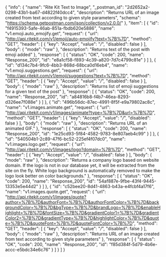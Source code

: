 {
  "info": {
    "name": "Rite Kit Text to Image",
    "_postman_id": "2d2652a2-0298-43b1-ba67-d4822f40dcc4",
    "description": "Returns URL of an image created from text according to given style parameters",
    "schema": "https://schema.getpostman.com/json/collection/v2.0.0/"
  },
  "item": [
    {
      "id": "f4915393-5afe-46ab-851a-fbdb620e5886",
      "name": "v1.emoji.auto_emojify.get",
      "request": {
        "url": "http://api.ritekit.com/v1/emoji/auto-emojify?text=%7B%7D",
        "method": "GET",
        "header": [
          {
            "key": "Accept",
            "value": "*/*",
            "disabled": false
          }
        ],
        "body": {
          "mode": "raw"
        },
        "description": "Returns text of the post with emoji added"
      },
      "response": [
        {
          "status": "OK",
          "code": 200,
          "name": "Response_200",
          "id": "e8a1cf58-f893-4c39-a820-7d7c4799c81e"
        }
      ]
    },
    {
      "id": "d134c7b4-9fc6-4bb3-868d-68bca0d16eb4",
      "name": "v1.emoji.suggestions.get",
      "request": {
        "url": "http://api.ritekit.com/v1/emoji/suggestions?text=%7B%7D",
        "method": "GET",
        "header": [
          {
            "key": "Accept",
            "value": "*/*",
            "disabled": false
          }
        ],
        "body": {
          "mode": "raw"
        },
        "description": "Returns list of emoji suggestions for a given text of the post"
      },
      "response": [
        {
          "status": "OK",
          "code": 200,
          "name": "Response_200",
          "id": "a84816b8-f4b7-46ea-8293-d326ee7f088e"
        }
      ]
    },
    {
      "id": "496b56dc-87ec-4991-8f5f-e9a79802ac8c",
      "name": "v1.images.animate.get",
      "request": {
        "url": "http://api.ritekit.com/v1/images/animate?type=%7B%7D&url=%7B%7D",
        "method": "GET",
        "header": [
          {
            "key": "Accept",
            "value": "*/*",
            "disabled": false
          }
        ],
        "body": {
          "mode": "raw"
        },
        "description": "Returns URL of an animated GIF."
      },
      "response": [
        {
          "status": "OK",
          "code": 200,
          "name": "Response_200",
          "id": "1e25cd93-5f84-4582-9783-8e807aeb4c99"
        }
      ]
    },
    {
      "id": "540504b1-2c89-47f6-bc52-225ef4f07dc0",
      "name": "v1.images.logo.get",
      "request": {
        "url": "http://api.ritekit.com/v1/images/logo?domain=%7B%7D",
        "method": "GET",
        "header": [
          {
            "key": "Accept",
            "value": "*/*",
            "disabled": false
          }
        ],
        "body": {
          "mode": "raw"
        },
        "description": "Returns a company logo based on website domain. If the logo is not in our database yet, it will be extracted from the site on the fly. White logo background is automatically removed to make the logo look better on color backgrounds."
      },
      "response": [
        {
          "status": "OK",
          "code": 200,
          "name": "Response_200",
          "id": "54af887e-9fbe-43f4-9445-13353e5e44d2"
        }
      ]
    },
    {
      "id": "c52bee20-8d41-4863-b43a-e4fcbf4a17f6",
      "name": "v1.images.quote.get",
      "request": {
        "url": "http://api.ritekit.com/v1/images/quote?author=%7B%7D&authorFont=%7B%7D&authorFontColor=%7B%7D&backgroundColor=%7B%7D&bgType=%7B%7D&brandLogo=%7B%7D&enableHighlight=%7B%7D&fontSize=%7B%7D&gradientColor1=%7B%7D&gradientColor2=%7B%7D&gradientType=%7B%7D&highlightColor=%7B%7D&quote=%7B%7D&quoteFont=%7B%7D&quoteFontColor=%7B%7D",
        "method": "GET",
        "header": [
          {
            "key": "Accept",
            "value": "*/*",
            "disabled": false
          }
        ],
        "body": {
          "mode": "raw"
        },
        "description": "Returns URL of an image created from text according to given style parameters"
      },
      "response": [
        {
          "status": "OK",
          "code": 200,
          "name": "Response_200",
          "id": "f85d384f-5d79-4b6e-accc-e5bdc34e6c76"
        }
      ]
    }
  ]
}